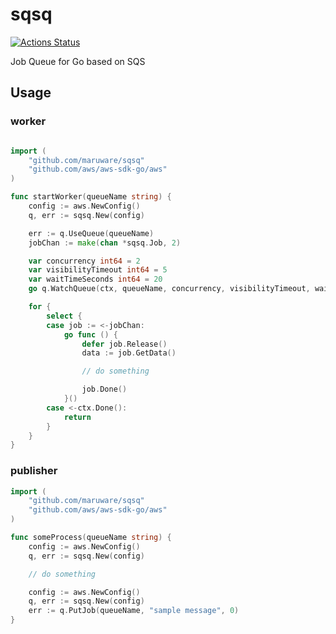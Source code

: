 # sqsq

[![Actions Status](https://github.com/maruware/sqsq/workflows/Test/badge.svg)](https://github.com/maruware/sqsq/actions)

Job Queue for Go based on SQS 


## Usage

### worker

```go

import (
    "github.com/maruware/sqsq"
    "github.com/aws/aws-sdk-go/aws"
)

func startWorker(queueName string) {
    config := aws.NewConfig()
    q, err := sqsq.New(config)

    err := q.UseQueue(queueName)
    jobChan := make(chan *sqsq.Job, 2)

    var concurrency int64 = 2
    var visibilityTimeout int64 = 5
    var waitTimeSeconds int64 = 20
    go q.WatchQueue(ctx, queueName, concurrency, visibilityTimeout, waitTimeSeconds, jobChan)

    for {
        select {
        case job := <-jobChan:
            go func () {
                defer job.Release()
                data := job.GetData()

                // do something

                job.Done()
            }()
        case <-ctx.Done():
            return
        }
    }
}

```

### publisher

```go
import (
    "github.com/maruware/sqsq"
    "github.com/aws/aws-sdk-go/aws"
)

func someProcess(queueName string) {
    config := aws.NewConfig()
    q, err := sqsq.New(config)

    // do something

    config := aws.NewConfig()
    q, err := sqsq.New(config)
    err := q.PutJob(queueName, "sample message", 0)
}
```
